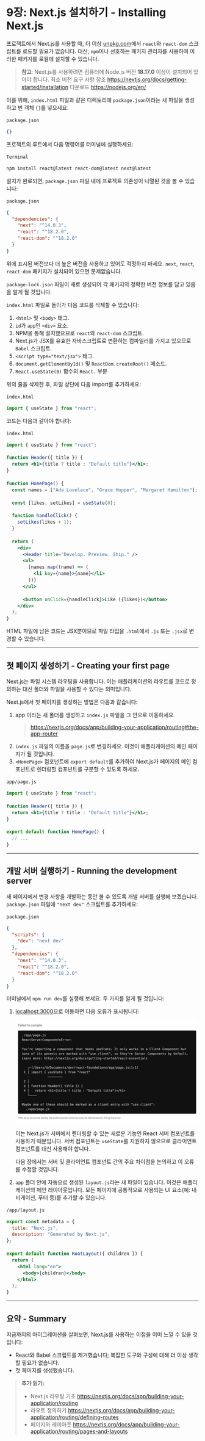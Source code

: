 # 9장: Next.js 설치하기 - Installing Next.js

프로젝트에서 Next.js를 사용할 때, 더 이상 [unpkg.com](http://unpkg.com)에서 `react`와 `react-dom` 스크립트를 로드할 필요가 없습니다. 대신, `npm`이나 선호하는 패키지 관리자를 사용하여 이러한 패키지를 로컬에 설치할 수 있습니다.

> **참고**: Next.js를 사용하려면 컴퓨터에 Node.js 버전 **18.17.0** 이상이 설치되어 있어야 합니다.
> 최소 버전 요구 사항 참조 <https://nextjs.org/docs/getting-started/installation>
> 다운로드 <https://nodejs.org/en/>

이를 위해, `index.html` 파일과 같은 디렉토리에 `package.json`이라는 새 파일을 생성하고 빈 객체 `{}`를 넣으세요.

`package.json`

```json
{}
```

프로젝트의 루트에서 다음 명령어를 터미널에 실행하세요:

`Terminal`

```bash
npm install react@latest react-dom@latest next@latest
```

설치가 완료되면, `package.json` 파일 내에 프로젝트 의존성이 나열된 것을 볼 수 있습니다:

`package.json`

```json
{
  "dependencies": {
    "next": "^14.0.3",
    "react": "^18.2.0",
    "react-dom": "^18.2.0"
  }
}
```

위에 표시된 버전보다 더 높은 버전을 사용하고 있어도 걱정하지 마세요. `next`, `react`, `react-dom` 패키지가 설치되어 있으면 문제없습니다.

`package-lock.json` 파일이 새로 생성되어 각 패키지의 정확한 버전 정보를 담고 있음을 알게 될 것입니다.

`index.html` 파일로 돌아가 다음 코드를 삭제할 수 있습니다:

1. `<html>` 및 `<body>` 태그.
2. `id`가 `app`인 `<div>` 요소.
3. NPM을 통해 설치했으므로 `react`와 `react-dom` 스크립트.
4. Next.js가 JSX를 유효한 자바스크립트로 변환하는 컴파일러를 가지고 있으므로 `Babel` 스크립트.
5. `<script type="text/jsx">` 태그.
6. `document.getElementById()` 및 `ReactDom.createRoot()` 메소드.
7. `React.useState(0)` 함수의 `React.` 부분

위의 줄을 삭제한 후, 파일 상단에 다음 import를 추가하세요:

`index.html`

```jsx
import { useState } from "react";
```

코드는 다음과 같아야 합니다:

`index.html`

```jsx
import { useState } from "react";

function Header({ title }) {
  return <h1>{title ? title : "Default title"}</h1>;
}

function HomePage() {
  const names = ["Ada Lovelace", "Grace Hopper", "Margaret Hamilton"];

  const [likes, setLikes] = useState(0);

  function handleClick() {
    setLikes(likes + 1);
  }

  return (
    <div>
      <Header title="Develop. Preview. Ship." />
      <ul>
        {names.map((name) => (
          <li key={name}>{name}</li>
        ))}
      </ul>

      <button onClick={handleClick}>Like ({likes})</button>
    </div>
  );
}
```

HTML 파일에 남은 코드는 JSX뿐이므로 파일 타입을 `.html`에서 `.js` 또는 `.jsx`로 변경할 수 있습니다.

---

## 첫 페이지 생성하기 - Creating your first page

Next.js는 파일 시스템 라우팅을 사용합니다. 이는 애플리케이션의 라우트를 코드로 정의하는 대신 폴더와 파일을 사용할 수 있다는 의미입니다.

Next.js에서 첫 페이지를 생성하는 방법은 다음과 같습니다:

1. app 이라는 새 폴더를 생성하고 `index.js` 파일을 그 안으로 이동하세요.
   > <https://nextjs.org/docs/app/building-your-application/routing#the-app-router>
2. `index.js` 파일의 이름을 `page.js`로 변경하세요. 이것이 애플리케이션의 메인 페이지가 될 것입니다.
3. `<HomePage>` 컴포넌트에 `export default`를 추가하여 Next.js가 페이지의 메인 컴포넌트로 렌더링할 컴포넌트를 구분할 수 있도록 하세요.

`app/page.js`

```jsx
import { useState } from "react";

function Header({ title }) {
  return <h1>{title ? title : "Default title"}</h1>;
}

export default function HomePage() {
  // ...
}
```

---

## 개발 서버 실행하기 - Running the development server

새 페이지에서 변경 사항을 개발하는 동안 볼 수 있도록 개발 서버를 실행해 보겠습니다. `package.json` 파일에 `"next dev"` 스크립트를 추가하세요:

`package.json`

```json
{
  "scripts": {
    "dev": "next dev"
  },
  "dependencies": {
    "next": "^14.0.3",
    "react": "^18.2.0",
    "react-dom": "^18.2.0"
  }
}
```

터미널에서 `npm run dev`를 실행해 보세요. 두 가지를 알게 될 것입니다:

1. [localhost:3000](http://localhost:3000)으로 이동하면 다음 오류가 표시됩니다:

   ![/assets/React_Foundations/image_url__2Flearn_2Flight_2Flea_0aa69d89befe4510b.png](/assets/React_Foundations/image_url__2Flearn_2Flight_2Flea_0aa69d89befe4510b.png)

   이는 Next.js가 서버에서 렌더링할 수 있는 새로운 기능인 React 서버 컴포넌트를 사용하기 때문입니다. 서버 컴포넌트는 `useState`를 지원하지 않으므로 클라이언트 컴포넌트를 대신 사용해야 합니다.

   다음 장에서는 서버 및 클라이언트 컴포넌트 간의 주요 차이점을 논의하고 이 오류를 수정할 것입니다.

2. `app` 폴더 안에 자동으로 생성된 `layout.js`라는 새 파일이 있습니다. 이것은 애플리케이션의 메인 레이아웃입니다. 모든 페이지에 공통적으로 사용되는 UI 요소(예: 내비게이션, 푸터 등)를 추가할 수 있습니다.

`/app/layout.js`

```jsx
export const metadata = {
  title: "Next.js",
  description: "Generated by Next.js",
};

export default function RootLayout({ children }) {
  return (
    <html lang="en">
      <body>{children}</body>
    </html>
  );
}
```

---

## 요약 - Summary

지금까지의 마이그레이션을 살펴보면, Next.js를 사용하는 이점을 이미 느낄 수 있을 것입니다:

- React와 Babel 스크립트를 제거했습니다; 복잡한 도구와 구성에 대해 더 이상 생각할 필요가 없습니다.
- 첫 페이지를 생성했습니다.

> **추가 읽기:**
>
> - Next.js 라우팅 기초
>   <https://nextjs.org/docs/app/building-your-application/routing>
> - 라우트 정의하기
>   <https://nextjs.org/docs/app/building-your-application/routing/defining-routes>
> - 페이지와 레이아웃
>   <https://nextjs.org/docs/app/building-your-application/routing/pages-and-layouts>
